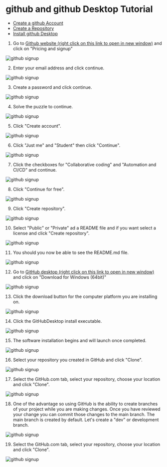 # github and github Desktop Tutorial

* <a href="#create-github">Create a github Account</a>
* <a href="#create-github">Create a Repository</a>
* <a href="#install-mysql">Install github Desktop</a>


1. Go to <a href="https://github.com" target="_blank">Github website (right click on this link to open in new window)</a> and click on "Pricing and signup"

![github signup](images/gh1.png)

2. Enter your email address and click continue.

![github signup](images/gh2.png)

3. Create a password and click continue.

![github signup](images/gh3.png)

4. Solve the puzzle to continue.

![github signup](images/gh4.png)

5. Click "Create account".

![github signup](images/gh5.png)

6. Click "Just me" and "Student" then click "Continue".

![github signup](images/gh6.png)

7. Click the checkboxes for "Collaborative coding" and "Automation and CI/CD" and continue.

![github signup](images/gh8.png)

8. Click "Continue for free".

![github signup](images/gh9.png)

9. Click "Create repository".

![github signup](images/gh10.png)

10. Select "Public" or "Private" ad a README file and if you want select a license and click "Create repository".

![github signup](images/gh11.png)

11. You should you now be able to see the README.md file.

![github signup](images/gh12.png)

12. Go to <a href="https://desktop.github.com" target="_blank">GitHub desktop (right click on this link to open in new window)</a> and click on "Download for Windows (64bit)"

![github signup](images/gh13.png)

13. Click the download button for the computer platform you are installing on.

![github signup](images/gh14.png)

14. Click the GitHubDesktop install executable.

![github signup](images/gh15.png)

15. The software installation begins and will launch once completed.

![github signup](images/gh16.png)

16. Select your repository you created in GitHub and click "Clone".

![github signup](images/gh17.png)

17. Select the GitHub.com tab, select your repository, choose your location and click "Clone".

![github signup](images/gh18.png)

18. One of the advantage so using GitHub is the ability to create branches of your project while you are making
 changes. Once you have reviewed your change you can commit those changes to the main branch. The main branch is created
by default. Let's create a "dev" or development branch.

![github signup](images/gh19.png)

19. Select the GitHub.com tab, select your repository, choose your location and click "Clone".

![github signup](images/gh20.png)




